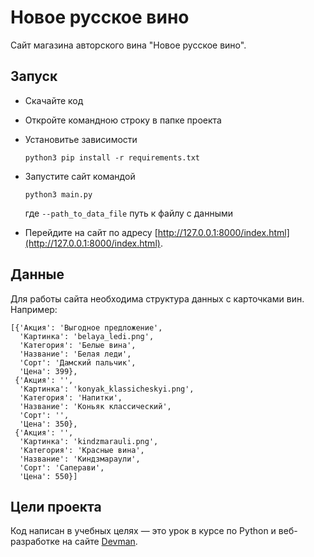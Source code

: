 # Новое русское вино

Сайт магазина авторского вина "Новое русское вино".

## Запуск

- Скачайте код
- Откройте командною строку в папке проекта
- Установитье зависимости
  
  ```
  python3 pip install -r requirements.txt
  ```
  
- Запустите сайт командой 
    
    ```
    python3 main.py
    ```
    где `--path_to_data_file` путь к файлу с данными
- Перейдите на сайт по адресу [http://127.0.0.1:8000/index.html](http://127.0.0.1:8000/index.html).

## Данные 

Для работы сайта необходима структура данных с карточками вин.
Например:

    [{'Акция': 'Выгодное предложение',
      'Картинка': 'belaya_ledi.png',
      'Категория': 'Белые вина',
      'Название': 'Белая леди',
      'Сорт': 'Дамский пальчик',
      'Цена': 399},    
     {'Акция': '',
      'Картинка': 'konyak_klassicheskyi.png',
      'Категория': 'Напитки',
      'Название': 'Коньяк классический',
      'Сорт': '',
      'Цена': 350},    
     {'Акция': '',
      'Картинка': 'kindzmarauli.png',
      'Категория': 'Красные вина',
      'Название': 'Киндзмараули',
      'Сорт': 'Саперави',
      'Цена': 550}]

## Цели проекта

Код написан в учебных целях — это урок в курсе по Python и веб-разработке на сайте [Devman](https://dvmn.org).

